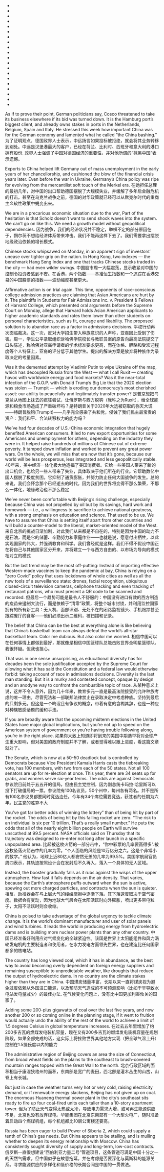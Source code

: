*
*
*
*
*
*
*
*
*
*
*
*
*
*
*
*
*
*
*
*

As if to prove their point, German politicians say, Cosco threatened to take its business elsewhere if its bid was turned down. It is the Hamburg port’s biggest client, and already owns stakes in ports in the Netherlands, Belgium, Spain and Italy. He stressed this week how important China was for the German economy and lamented what he called “the China bashing.”
为了证明观点，德国政界人士表示，中远扬言如果投标被拒绝，就会将其业务转移到别处。中远是汉堡港最大的客户，已经在荷兰、比利时、西班牙和意大利的港口拥有股份. 政界人士强调了中国对德国经济的重要性，并对他所谓的“抹黑中国”表示遗憾。

Exports to China helped lift Germany out of mass unemployment in the early years of her chancellorship, and cushioned the blow of the financial crisis years later. Even before the war in Ukraine, Germany’s China policy was ripe for evolving from the mercantilist soft touch of the Merkel era.
在她担任总理的最初几年，对中国的出口帮助德国摆脱了大规模失业，并缓解了多年后金融危机的打击。甚至在乌克兰战争之前，德国的对华政策就已经可以从默克尔时代的重商主义软性政策中蜕变出来。

We are in a precarious economic situation due to the war, Part of the hesitation is that Scholz doesn’t want to send shock waves into the system. We can’t go on like this. We need a growth model without geopolitical dependencies.
因为战争，我们的经济状况并不稳定，举棋不定的部分原因在于，朔尔茨不想给经济体系带来冲击。我们不能再这样下去了。我们需要拿出摆脱地缘政治依赖的增长模式。

Chinese stocks whipsawed on Monday, in an apparent sign of investors’ unease over tighter grip on the nation. In Hong Kong, two indexes — the benchmark Hang Seng Index and one that tracks Chinese stocks traded in the city — had even wilder swings.
中国股市周一大幅震荡，显示收紧对中国的控制令投资者感到不安。在香港，两个指数——基准恒生指数和一个追踪在香港交易的中国股票的指数——波动幅度甚至更大。

Affirmative action is on trial again. This time, opponents of race-conscious college admission practices are claiming that Asian Americans are hurt by it. The plaintiffs in Students for Fair Admissions Inc. v. President & Fellows of Harvard College, which presented oral arguments before the Supreme Court on Monday, allege that Harvard holds Asian American applicants to higher academic standards and rates them lower than other students on personal characteristics, such as fit, courage and likability. The proposed solution is to abandon race as a factor in admissions decisions.
平权行动再次面临裁决。这一次，反对大学招生带入种族意识的人声称，亚裔因此受到了伤害。周一，学生公平录取组织诉哈佛学院校长与教职员案的原告向最高法院提交了口头陈述，称哈佛对亚裔申请者的学术标准要求更高，而在体格、胆略和受欢迎程度等个人特征上，亚裔的评分低于其他学生。提出的解决方案是放弃将种族作为录取决定的考量因素。

Was it the demented attempt by Vladimir Putin to wipe Ukraine off the map, which has decoupled Russia from the West — what I call Ruxit — creating havoc with worldwide energy and food markets? Was it the near-total infection of the G.O.P. with Donald Trump’s Big Lie that the 2020 election was stolen — Trumpit — which is eroding our democracy’s most cherished asset: our ability to peacefully and legitimately transfer power?
是普京想把乌克兰从地图上抹去的疯狂尝试，让俄罗斯与西方脱钩（我称之为Ruxit），给全球能源和粮食市场造成了严重破坏吗？是特朗普关于2020年大选被窃取的弥天大谎——特朗普脱钩(Trumpit)——几乎完全感染了共和党，侵蚀了我们民主最宝贵的资产：我们和平、合法转移权力的能力吗？

We’ve had four decades of U.S.-China economic integration that hugely benefited American consumers. It led to new export opportunities for some Americans and unemployment for others, depending on the industry they were in. It helped raise hundreds of millions of Chinese out of extreme poverty. It tamped down inflation and worked to prevent any great power wars. On the whole, we will miss that era now that it’s gone, because our world will be less prosperous, less integrated and less geopolitically stable.
40年来，美中经济一体化极大地造福了美国消费者。它给一些美国人带来了新的出口机会，也给另一些人带来了失业，具体取决于他们所在的行业。它帮助数亿中国人摆脱了极度贫困。它抑制了通货膨胀，并努力防止任何大国战争的发生。总的来说，我们会怀念那个已经逝去的时代，因为我们的世界将变得不那么繁荣，不那么一体化，地缘政治也不那么稳定

We’ve never been comfortable with Beijing’s rising challenge, especially because China was not propelled by oil but by its savings, hard work and homework — i.e., a willingness to sacrifice to achieve national greatness, with a strong emphasis on education and science. That used to be us. We have to assume that China is setting itself apart from other countries and will build a counter-model to the liberal, market-oriented model of the West.
来自北京的挑战日渐加剧，对此我们从来都是不自在的，特别是因为中国的动力不是石油，而是它的储蓄、辛勤努力和家庭作业——也就是说，愿意付出牺牲，以此实现国家的伟大，并强调教育和科学。我们曾经就是这样。我们不得不假设中国正在将自己与其他国家区分开来，并将建立一个与西方自由的、以市场为导向的模式相对立的模式

But the last trend may be the most off-putting: Instead of importing effective Western-made vaccines to keep the pandemic at bay, China is relying on a “zero Covid” policy that uses lockdowns of whole cities as well as all the new tools of a surveillance state: drones, facial recognition, ubiquitous closed-circuit television cameras, cellphone tracking and even tracking of restaurant patrons, who must present a QR code to be scanned and recorded.
但最后一个趋势可能是最令人不舒服的：中国没有进口有效的西方制造的疫苗来遏制大流行，而是依赖于“清零”政策，将整个城市封锁，并利用监控国家拥有的所有新工具：无人机、面部识别、无处不在的闭路监视镜头、手机跟踪甚至跟踪餐厅的食客——他们必须出示二维码，被扫描和记录。

The belief that China can be the best at everything alone is like believing that China’s basketball team can always defeat the world’s all-star basketball team. Color me dubious. But also color me worried. 
相信中国可以在任何事情上都做到最好，那就像是相信中国篮球队总能击败世界全明星篮球队。我很怀疑。但我也担心。

That was in one sense unsurprising, as educational diversity has for decades been the sole justification accepted by the Supreme Court for allowing what it has said the Constitution and a federal law would otherwise forbid: taking account of race in admissions decisions. Diversity is the last man standing. But it is a murky and contested concept, opaque by design and an anodyne way to confront the combustible topic of race. 
从某种意义上说，这并不令人意外，因为几十年来，教育多元一直是最高法院接受的允许种族考虑的唯一理由，尽管宪法和一部联邦法律禁止在录取决定中考虑种族。坚持到最后的只剩多元。但这是一个晦涩且有争议的概念，带着有意的含糊其辞，也是一种应对种族敏感话题的缓和手法。

If you are broadly aware that the upcoming midterm elections in the United States have major global implications, but you’re not up to speed on the American system of government or you’re having trouble following along, you’re in the right place.
如果你大致上知道即将到来的美国中期选举将对全球产生重大影响，但对美国的政府制度并不了解，或者觉得难以跟上进度，看这篇文章就对了。

The Senate, which is now at a 50-50 deadlock but is controlled by Democrats because Vice President Kamala Harris casts the tiebreaking vote, has 100 members, with two from each of the 50 states. Not all 100 senators are up for re-election at once. This year, there are 34 seats up for grabs, and winners serve six-year terms. The odds are against Democrats
参议院目前处于五五开的僵局，但由民主党控制，因为副总统卡玛拉·哈里斯可以投下打破僵局的一票。参议院有100名议员，50个州中，每州各有两名。并不是所有100名参议员都要同时竞选连任。今年有34个席位需要竞选，获胜者的任期为六年。民主党的胜算不大

You’ve got far better odds of winning the lottery” than of being hit by part of the rocket. The odds of being hit by this falling rocket are zero. “The risk to an individual is six per 10 trillion. That’s a really small number.” He puts the odds that all of the nearly eight billion people on Earth will survive unscathed at 99.5 percent. NASA officials said on Thursday that its trajectory was designed to re-enter not long after launch in a specific unpopulated area.
比起被这枚火箭的一部分击中，“你中彩票的几率要高得多".被这枚坠落火箭击中的几率为零。“个人面临的风险是10万亿分之六。这是个非常小的数字。” 他认为，地球上近80亿人都安然无恙的几率为99.5%。美国宇航局官员周四表示，其轨迹按照设计会在发射后不久再入，落入一个具体的无人区域。

Instead, the booster gradually falls as it rubs against the wisps of the upper atmosphere. How fast it falls depends on the air density. That varies, because the Earth’s atmosphere puffs outward when the sun is active, spewing out more charged particles, and contracts when the sun is quieter.
相反，助推器会在与上层大气的缕缕摩擦中逐渐下落。其下落速度取决于空气密度。数据会有变动，因为地球大气层会在太阳活跃时向外膨胀，喷出更多带电粒子，太阳不活跃时则会收缩。

China is poised to take advantage of the global urgency to tackle climate change. It is the world’s dominant manufacturer and user of solar panels and wind turbines. It leads the world in producing energy from hydroelectric dams and is building more nuclear power plants than any other country.
中国已经准备好利用应对气候变化的全球紧迫性。该国是世界上太阳能组件和风力涡轮发电机的主要制造者和使用者，在水力发电方面领先世界，也在建造比任何国家都多的核电站。

The country has long viewed coal, which it has in abundance, as the best way to avoid becoming overly dependent on foreign energy suppliers and remaining susceptible to unpredictable weather, like droughts that reduce the output of hydroelectric dams. In no country are the climate stakes higher than they are in China. 
中国煤炭储量丰富，长期以来一直将煤炭视为避免过度依赖从外国进口能源，以及预防天气造成的不可预测影响（比如干旱导致水电站发电量减少）的最佳办法. 在气候变化问题上，没有比中国更加利害攸关的国家了。

Adding some 200-plus gigawatts of coal over the last five years, and now another 200 or so coming online in the planning stage, if it went to fruition would actually undo the ability of the rest of the world to achieve a limit of 1.5 degrees Celsius in global temperature increases.
在过去五年里增加了约200多吉瓦的燃煤发电装机容量，现在又有200多吉瓦的燃煤发电装机容量在规划阶段，如果全部完成的话，这实际上将挫败世界其他地方实现（把全球气温上升）控制在1.5摄氏度以内的能力

The administrative region of Beijing covers an area the size of Connecticut, from broad wheat fields on the plains to the southeast to brush-covered mountain ranges topped with the Great Wall to the north.
北京行政区域的面积相当于康涅狄格州的面积，东南部是宽广的麦田，西北部是灌木丛生的山峦，山脊上有长城。

But just in case the weather turns very hot or very cold, raising electricity demand, or if renewable energy slackens, Beijing has not given up on coal. The enormous Huaneng thermal power plant in the city’s southeast sits ready to fire up four coal-fired units each taller than a 10-story apartment tower.
但为了防止天气变得太热或太冷，导致电力需求大增，或可再生能源供应不足，北京也没有放弃煤电。华能集团在北京东南部有一个大型火电厂，随时准备着启动四个燃煤机组，每个机组都比10层公寓楼还要高。

Russia has been eager to build Power of Siberia 2, which could supply a tenth of China’s gas needs. But China appears to be stalling, and is mulling whether to deepen its energy relationship with Moscow. China has consistently sought diversity of supply and long-term, low-cost contracts.
俄罗斯一直很想建设“西伯利亚力量二号”管道项目，这条管道可满足中国十分之一的天然气需求。但中国似乎在故意拖延，并在考虑是否要深化与莫斯科的能源关系。寻求能源供应的多样化和低价格的长期合同是中国的一贯做法。